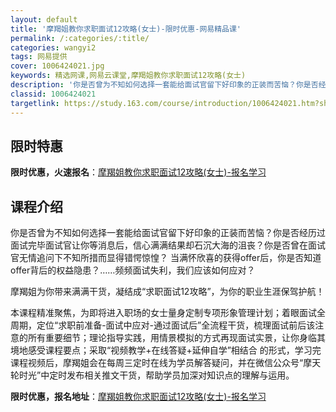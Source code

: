 ```yaml
---
layout: default
title: '摩羯姐教你求职面试12攻略(女士)-限时优惠-网易精品课'
permalink: /:categories/:title/
categories: wangyi2
tags: 网易提供
cover: 1006424021.jpg
keywords: 精选网课,网易云课堂,摩羯姐教你求职面试12攻略(女士)
description: '你是否曾为不知如何选择一套能给面试官留下好印象的正装而苦恼？你是否经历过面试完毕面试官让你等消息后，信心满满结果却石沉大'
classid: 1006424021
targetlink: https://study.163.com/course/introduction/1006424021.htm?share=1&shareId=1025206652&utm_campaign=share&utm_medium=iphoneShare&utm_source=&utm_u=1025206652
---
```


## 限时特惠

**限时优惠，火速报名**：[摩羯姐教你求职面试12攻略(女士)-报名学习](https://study.163.com/course/introduction/1006424021.htm?share=1&shareId=1025206652&utm_campaign=share&utm_medium=iphoneShare&utm_source=&utm_u=1025206652)

## 课程介绍

你是否曾为不知如何选择一套能给面试官留下好印象的正装而苦恼？你是否经历过面试完毕面试官让你等消息后，信心满满结果却石沉大海的沮丧？你是否曾在面试官无情追问下不知所措而显得错愕惊惶？ 当满怀欣喜的获得offer后，你是否知道offer背后的权益隐患？……频频面试失利，我们应该如何应对？

摩羯姐为你带来满满干货，凝结成“求职面试12攻略”，为你的职业生涯保驾护航！

本课程精准聚焦，为即将进入职场的女士量身定制专项形象管理计划；着眼面试全周期，定位“求职前准备-面试中应对-通过面试后”全流程干货，梳理面试前后该注意的所有重要细节；理论指导实践，用情景模拟的方式再现面试实景，让你身临其境地感受课程要点；采取“视频教学+在线答疑+延伸自学”相结合 的形式，学习完课程视频后，摩羯姐会在每周三定时在线为学员解答疑问，并在微信公众号“摩天轮时光”中定时发布相关推文干货，帮助学员加深对知识点的理解与运用。

**限时优惠，报名地址**：[摩羯姐教你求职面试12攻略(女士)-报名学习](https://study.163.com/course/introduction/1006424021.htm?share=1&shareId=1025206652&utm_campaign=share&utm_medium=iphoneShare&utm_source=&utm_u=1025206652)

